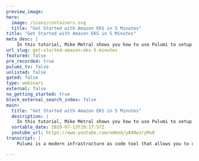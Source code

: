 ```yaml
---
preview_image:
hero:
  image: /icons/containers.svg
  title: "Get Started with Amazon EKS in 5 Minutes"
title: "Get Started with Amazon EKS in 5 Minutes"
meta_desc: |
    In this tutorial, Mike Metral shows you how to use Pulumi to setup Kubernetes on Amazon EKS using the TypeScript language and shows you how to depl...
url_slug: get-started-amazon-eks-5-minutes
featured: false
pre_recorded: true
pulumi_tv: false
unlisted: false
gated: false
type: webinars
external: false
no_getting_started: true
block_external_search_index: false
main:
  title: "Get Started with Amazon EKS in 5 Minutes"
  description: |
    In this tutorial, Mike Metral shows you how to use Pulumi to setup Kubernetes on Amazon EKS using the TypeScript language and shows you how to deploy an application to the cluster.  While the tutorial uses TypeScript and AWS, Pulumi supports many popular programming languages including Python, JavaScript, Golang, and .NET and it works with all major cloud providers.  Get Started: https://pulumi.com/start
  sortable_date: 2020-07-13T19:17:57Z
  youtube_url: https://www.youtube.com/embed/yA40w1ryMu8
transcript: |
    Pulumi is a modern infrastructure as code tool that allows you to declarative, describe and manage your infrastructure using your favorite programming language. We support the programming languages, javascript, typescript, Python go and dot net. You can use these programming languages to provision any AWS resource or service that is offered because we have code, we can encapsulate this code to share best practices using package managers. So we can use N PM if we're using no languages and we can use PP if we're using Python because we have code, we can see the preview of the changes that will happen before they take place and get a full audit of who changed what and when we have built in secret management support to protect the secrets that your infrastructure uses along with the secrets that protect the state file for the stack itself in polluting because we have code, you can write unit tests and integration tests to validate and verify your infrastructure. And most importantly, our SDKS are completely open source. Here's an example of how to create an EC2 VM and a security group using the Python language can also be used to manage Cabernet's S code. In addition to cloud native services, that means you can use your favorite programming languages to describe your infrastructure to provision the A P resources in cnet's to reduce the amount of copy and pasting. You have to do and benefit from the same preview changes and audit histories that you get with deploying cloud native services. You can also deploy com charts inject side cars for envoy su and others because it's just code and we have many integration points with C I CD systems. Here's an example of how to create a deployment and service using the text language in 33 lines of code. Let's show a quick demo of how to deploy an AWS EKS cluster and an application into that cluster. We'll start off by installing the package dependencies we need for our program. Since we're using typescript to deploy our EPS cluster, I'm going to use M PM to install them once installed. We can initialize our Pulumi stack and set the configuration settings such as the region to deploy into. We'll open up our index its which is the entry point and import all of the STK libraries we just installed. We'll start off by creating a VPC with public and private subnets in all A Zs of the region. As you can see my ID is helping me because I have languages to work with, I will use a standard set of block notation and because it's code, I can jump into the documentation and get more information about the properties for the VPC. Next, I'll set the A to use all and then we'll say before we create the cluster, let's preview what these changes will look like. Everything looks good. So let's keep going. We'll create a new cluster for EKS, we'll define the VPC to use the private sum that's required. And we're going to define this with the Fargate profile so that nodes are managed by Fargate. The preview looks good. Next, we'll export the cluster's coupon fig which is just the property on the cluster. Once set, let's preview the changes and run a deployment. It all checks out. So let's say yes. Once the deployment is complete, we'll examine the stack's output in the stack output. We've put the Q config for the cluster that allows us to extract that variable from the stack and use it with tools like Q control to get the information of the nodes and the pods running in the cluster. Great. Everything's running. Let's expand the demo by deploying a new pod. We'll start off by creating a provider which is a wrapper for the coupon fig that allows us to interchange the cluster use independent of the resource being deployed. We'll start off by creating a new pod with a sidecar in this pod. We'll give it a name and tell it to use the provider for that coupon fig. If you've worked with communities, this spec should look identical since we use the same API that you're used to working with in communities, we simply take the open API spec from cities and expose it as SDKS in the language of your choice. We'll define the volume amounts for this engineer container. Since we're gonna have two containers in this pod, we'll define the second container which is a Debian container that will write to that shared pod. And once that's complete, we'll preview and update the changes to see if the pot can be deployed. Once the pod is ready, we can examine it by using cube control, we can check out his logs as well as the demo showed, we can deploy cloud native infrastructure and communities apr resources through Pulumi using real programming languages. This allows you to cut down the boiler plate and create your own distractions or leverage ones that we've created for you and allow you to create reusable components that you can share. An example of that is our AWS X package, which is denoted on top that allows you to describe a Fargate service with a load balancer. You can use the ID E for linking compilers for checking and policy packs to find issues before deployment. And we even have an integration testing framework that allows you to test your Pulumi program stacks using the go programming language. You can get started today by visiting Pulumi dot com. Thank you.

---
```

